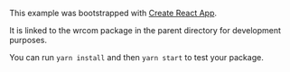 This example was bootstrapped with [Create React App](https://github.com/facebook/create-react-app).

It is linked to the wrcom package in the parent directory for development purposes.

You can run `yarn install` and then `yarn start` to test your package.
